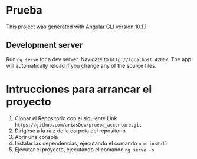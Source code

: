 # Prueba

This project was generated with [Angular CLI](https://github.com/angular/angular-cli) version 10.1.1.

## Development server

Run `ng serve` for a dev server. Navigate to `http://localhost:4200/`. The app will automatically reload if you change any of the source files.

# Intrucciones para arrancar el proyecto

1. Clonar el Repositorio con el siguiente Link `https://github.com/ariasDev/prueba_accenture.git`
2. Dirigirse a la raiz de la carpeta del repositorio
3. Abrir una consola
4. Instalar las dependencias, ejecutando el comando `npm install`
4. Ejecutar el proyecto, ejecutando el comando `ng serve -o`



